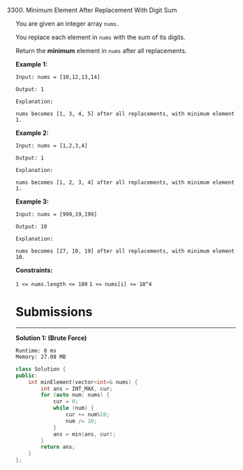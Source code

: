 3300. Minimum Element After Replacement With Digit Sum

You are given an integer array `nums`.

You replace each element in `nums` with the sum of its digits.

Return the **minimum** element in `nums` after all replacements.

 

**Example 1:**
```
Input: nums = [10,12,13,14]

Output: 1

Explanation:

nums becomes [1, 3, 4, 5] after all replacements, with minimum element 1.
```

**Example 2:**
```
Input: nums = [1,2,3,4]

Output: 1

Explanation:

nums becomes [1, 2, 3, 4] after all replacements, with minimum element 1.
```

**Example 3:**
```
Input: nums = [999,19,199]

Output: 10

Explanation:

nums becomes [27, 10, 19] after all replacements, with minimum element 10.
```
 

**Constraints:**

`1 <= nums.length <= 100`
`1 <= nums[i] <= 10^4`

# Submissions
---
**Solution 1: (Brute Force)**
```
Runtime: 8 ms
Memory: 27.08 MB
```
```c++
class Solution {
public:
    int minElement(vector<int>& nums) {
        int ans = INT_MAX, cur;
        for (auto num: nums) {
            cur = 0;
            while (num) {
                cur += num%10;
                num /= 10;
            }
            ans = min(ans, cur);
        }
        return ans;
    }
};
```
